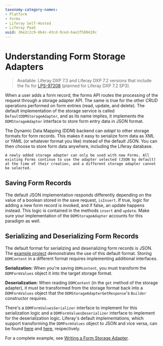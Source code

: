 ```yaml
---
taxonomy-category-names:
- Platform
- Forms
- Liferay Self-Hosted
- Liferay PaaS
uuid: 36e2c2c9-6b4c-43cd-9ced-6ae3f500428c
---
```

# Understanding Form Storage Adapters

> Available: Liferay DXP 7.3 and Liferay DXP 7.2 versions that include the fix for [LPS-97208](https://issues.liferay.com/browse/LPS-97208) (planned for Liferay DXP 7.2 SP3).

When a user adds a form record, the forms API routes the processing of the request through a storage adapter API. The same is true for the other *CRUD* operations performed on form entries (read, update, and delete). The default implementation of the storage service is called `DefaultDDMStorageAdapter`, and as its name implies, it implements the `DDMStorageAdapter` interface to store form entry data in JSON format.

The Dynamic Data Mapping (DDM) backend can *adapt* to other storage formats for form records. This makes it easy to serialize form data as XML or YAML (or whatever format you like) instead of the default JSON. You can then choose to store form data anywhere, including the Liferay database.

```{important}
A newly added storage adapter can only be used with new Forms. All existing Forms continue to use the adapter selected (JSON by default) at the time of their creation, and a different storage adapter cannot be selected.
```

## Saving Form Records

The default JSON implementation responds differently depending on the value of a boolean stored in the save request, `isInsert`. If true, logic for adding a new form record is invoked, and if false, an update happens instead. This logic is contained in the methods `insert` and `update`. Make sure your implementation of the `DDMStorageAdapter` accounts for this paradigm as well.

## Serializing and Deserializing Form Records

The default format for serializing and deserializing form records is JSON. The [example project](./writing-a-form-storage-adapter.md) demonstrates the use of this default format. Storing `DDMContent` in a different format requires implementing additional interfaces. 

**Serialization:** When you're saving `DDMcontent`, you must transform the `DDMFormValues` object it into the target storage format.

**Deserialization:** When reading `DDMContent` (in the `get` method of the storage adapter), it must be transformed from the storage format back into a `DDMFormValues` object that the `DDMStorageAdapterGetResponse`'s `Builder` constructor requires.

There's a `DDMFormValuesSerializer` interface to implement for this serialization logic and a `DDMFormValuesDeserializer` interface to implement for the deserialization logic. Liferay's default implementations, which support transforming the `DDMFormValues` object to JSON and vice versa, can be found [here](https://github.com/liferay/liferay-portal/blob/[$LIFERAY_LEARN_PORTAL_GIT_TAG$]/modules/apps/dynamic-data-mapping/dynamic-data-mapping-service/src/main/java/com/liferay/dynamic/data/mapping/internal/io/DDMFormValuesJSONSerializer.java) and [here](https://github.com/liferay/liferay-portal/blob/[$LIFERAY_LEARN_PORTAL_GIT_TAG$]/modules/apps/dynamic-data-mapping/dynamic-data-mapping-service/src/main/java/com/liferay/dynamic/data/mapping/internal/io/DDMFormValuesJSONDeserializer.java), respectively.

For a complete example, see [Writing a Form Storage Adapter](./writing-a-form-storage-adapter.md).
